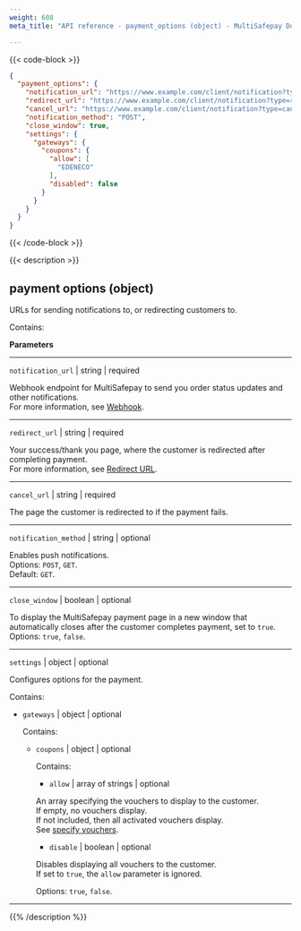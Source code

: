 ```yaml
---
weight: 608
meta_title: "API reference - payment_options (object) - MultiSafepay Docs"

---
```

{{< code-block >}}
```json 
{
  "payment_options": {
    "notification_url": "https://www.example.com/client/notification?type=notification",
    "redirect_url": "https://www.example.com/client/notification?type=redirect",
    "cancel_url": "https://www.example.com/client/notification?type=cancel",
    "notification_method": "POST",
    "close_window": true,
    "settings": {
      "gateways": {
        "coupons": {
          "allow": [
            "EDENECO"
          ],
          "disabled": false
        }
      }
    }
  }
}
```


{{< /code-block >}}

{{< description >}}
## payment options (object)

URLs for sending notifications to, or redirecting customers to.

Contains:  

**Parameters**

----------------
`notification_url` | string | required

Webhook endpoint for MultiSafepay to send you order status updates and other notifications.   
For more information, see [Webhook](/developer/webhooks/).              

----------------
`redirect_url` | string | required

Your success/thank you page, where the customer is redirected after completing payment.   
For more information, see [Redirect URL](/developer/api/redirect-url/).          

----------------
`cancel_url` | string | required

The page the customer is redirected to if the payment fails. 

----------------
`notification_method` | string | optional

Enables push notifications.  
Options: `POST`, `GET`.  
Default: `GET`.   

----------------
`close_window` | boolean | optional

To display the MultiSafepay payment page in a new window that automatically closes after the customer completes payment, set to `true`.   
Options: `true`, `false`. 

----------------
`settings` | object | optional

Configures options for the payment.

Contains:  

- `gateways` | object | optional

  Contains:  

  - `coupons` | object | optional

    Contains:  
    
    - `allow` | array of strings | optional
    
    An array specifying the vouchers to display to the customer.  
    If empty, no vouchers display.  
    If not included, then all activated vouchers display.  
    See [specify vouchers](/api/#specify-vouchers).

    - `disable` | boolean | optional

    Disables displaying all vouchers to the customer.  
    If set to `true`, the `allow` parameter is ignored.  
    
    Options: `true`, `false`.    


----------------

{{% /description %}}
